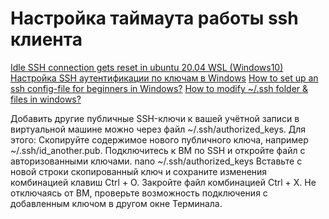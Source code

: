 # Настройка таймаута работы ssh клиента
[Idle SSH connection gets reset in ubuntu 20.04 WSL (Windows10)](https://superuser.com/questions/1591674/idle-ssh-connection-gets-reset-in-ubuntu-20-04-wsl-windows10)
[Настройка SSH аутентификации по ключам в Windows](https://winitpro.ru/index.php/2019/11/13/autentifikaciya-po-ssh-klyucham-v-windows/)
[How to set up an ssh config-file for beginners in Windows?](https://stacktuts.com/how-to-set-up-an-ssh-config-file-for-beginners-in-windows)
[How to modify ~/.ssh folder & files in windows?](https://stackoverflow.com/questions/23064052/how-to-modify-ssh-folder-files-in-windows)


Добавить другие публичные SSH-ключи к вашей учётной записи в виртуальной машине можно через файл ~/.ssh/authorized_keys.
    Для этого:
        Скопируйте содержимое нового публичного ключа, например ~/.ssh/id_another.pub.
        Подключитесь к ВМ по SSH и откройте файл с авторизованными ключами. nano ~/.ssh/authorized_keys
        Вставьте с новой строки скопированный ключ и сохраните изменения комбинацией клавиш Ctrl + O. Закройте файл комбинацией Ctrl + X.
        Не отключаясь от ВМ, проверьте возможность подключения с добавленным ключом в другом окне Терминала.